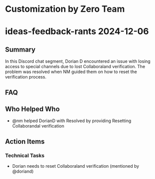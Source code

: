 # Customization by Zero Team

# ideas-feedback-rants 2024-12-06

## Summary
In this Discord chat segment, Dorian D encountered an issue with losing access to special channels due to lost Collaboraland verification. The problem was resolved when NM guided them on how to reset the verification process.

## FAQ


## Who Helped Who
- @nm helped DorianD with Resolved by providing Resetting Collaborandal verification

## Action Items

### Technical Tasks
- Dorian needs to reset Collaboraland verification (mentioned by @doriand)